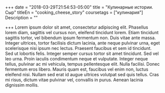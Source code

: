 +++
date = "2018-03-29T21:54:53-05:00"
title = "Кулинарные истории. Сыр"
titleEn = "cooking_cheese_story"
coursetags = ["кулинария"]
Description = ""

+++
Lorem ipsum dolor sit amet, consectetur adipiscing elit. Phasellus lorem diam, sagittis vel cursus non, 
eleifend tincidunt lorem. Etiam tincidunt sagittis tortor, vel bibendum ipsum fermentum non. 
Duis vitae ante massa. Integer ultrices, tortor facilisis dictum lacinia, ante neque pulvinar urna, 
eget scelerisque nisi ipsum nec lectus. Praesent faucibus et sem id tincidunt. Sed ut lobortis felis. 
Integer semper cursus tortor sit amet tincidunt. Sed vel leo urna. Proin iaculis condimentum neque 
et vulputate. Integer neque tellus, pulvinar ac mi vehicula, tempus pellentesque elit. Nulla facilisi. 
Donec fermentum eros libero. Mauris quam est, faucibus vel enim non, luctus eleifend nisi. 
Nullam sed erat id augue ultrices volutpat sed quis tellus. Cras mi risus, dictum vitae pulvinar vel, 
convallis in purus. Aenean lacinia dignissim mollis.
